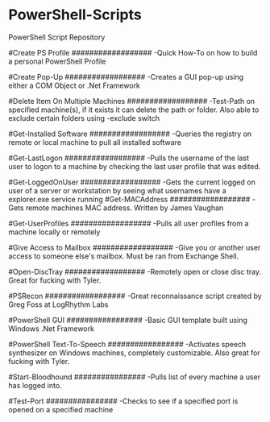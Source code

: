 # PowerShell-Scripts
PowerShell Script Repository 

#Create PS Profile
##################
  -Quick How-To on how to build a personal PowerShell Profile

#Create Pop-Up
##################
  -Creates a GUI pop-up using either a COM Object or .Net Framework

#Delete Item On Multiple Machines
##################
  -Test-Path on specified machine(s), if it exists it can delete the path or folder.  Also able to exclude certain folders using -exclude switch

#Get-Installed Software
##################
  -Queries the registry on remote or local machine to pull all installed software
  
#Get-LastLogon
##################
  -Pulls the username of the last user to logon to a machine by checking the last user profile that was edited.

#Get-LoggedOnUser
##################
  -Gets the current logged on user of a server or workstation by seeing what usernames have a explorer.exe service running
#Get-MACAddress
##################
  -Gets remote machines MAC address.  Written by James Vaughan 

#Get-UserProfiles
##################
  -Pulls all user profiles from a machine locally or remotely
  
#Give Access to Mailbox
##################
  -Give you or another user access to someone else's mailbox.  Must be ran from Exchange Shell.
  
#Open-DiscTray
##################
  -Remotely open or close disc tray.  Great for fucking with Tyler.
  
#PSRecon
##################
  -Great reconnaissance script created by Greg Foss at LogRhythm Labs

#PowerShell GUI
#################
  -Basic GUI template built using Windows .Net Framework

#PowerShell Text-To-Speech
#################
  -Activates speech synthesizer on Windows machines, completely customizable.  Also great for fucking with Tyler.

#Start-Bloodhound
################
  -Pulls list of every machine a user has logged into.

#Test-Port
################
  -Checks to see if a specified port is opened on a specified machine
